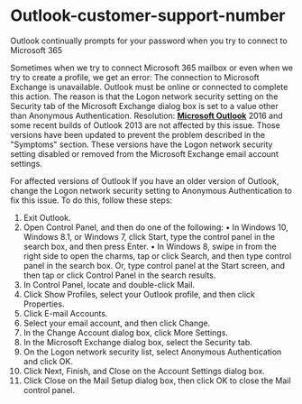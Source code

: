# Outlook-customer-support-number

Outlook continually prompts for your password when you try to connect to Microsoft 365

Sometimes when we try to connect Microsoft 365 mailbox or even when we try to create a profile, we get an error:  The connection to Microsoft Exchange is unavailable. Outlook must be online or connected to complete this action.
The reason is that the Logon network security setting on the Security tab of the Microsoft Exchange dialog box is set to a value other than Anonymous Authentication.
Resolution:
<b><a href="https://iguruservices.com/support">Microsoft Outlook</a></b> 2016 and some recent builds of Outlook 2013 are not affected by this issue. Those versions have been updated to prevent the problem described in the "Symptoms" section. These versions have the Logon network security setting disabled or removed from the Microsoft Exchange email account settings.

For affected versions of Outlook
If you have an older version of Outlook, change the Logon network security setting to Anonymous Authentication to fix this issue. To do this, follow these steps:
1.	Exit Outlook.
2.	Open Control Panel, and then do one of the following:
•	In Windows 10, Windows 8.1, or Windows 7, click Start, type the control panel in the search box, and then press Enter.
•	In Windows 8, swipe in from the right side to open the charms, tap or click Search, and then type control panel in the search box. Or, type control panel at the Start screen, and then tap or click Control Panel in the search results.
3.	In Control Panel, locate and double-click Mail.
4.	Click Show Profiles, select your Outlook profile, and then click Properties.
5.	Click E-mail Accounts.
6.	Select your email account, and then click Change.
7.	In the Change Account dialog box, click More Settings.
8.	In the Microsoft Exchange dialog box, select the Security tab.
9.	On the Logon network security list, select Anonymous Authentication and click OK.
10.	Click Next, Finish, and Close on the Account Settings dialog box.
11.	Click Close on the Mail Setup dialog box, then click OK to close the Mail control panel.
